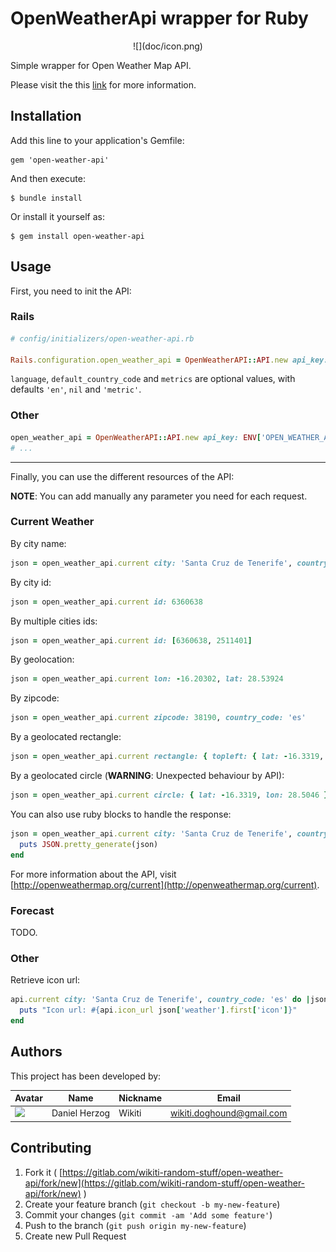 # OpenWeatherApi wrapper for Ruby

<div align="center">
![](doc/icon.png)
<div align="left">

Simple wrapper for Open Weather Map API.

Please visit the this [link](http://openweathermap.org/api) for more information.

## Installation

Add this line to your application's Gemfile:

    gem 'open-weather-api'

And then execute:

    $ bundle install

Or install it yourself as:

    $ gem install open-weather-api

## Usage

First, you need to init the API:

### Rails

```ruby
# config/initializers/open-weather-api.rb

Rails.configuration.open_weather_api = OpenWeatherAPI::API.new api_key: ENV['OPEN_WEATHER_API_KEY'], language: 'es', units: 'metric'
```

`language`, `default_country_code` and `metrics` are optional values, with defaults `'en'`, `nil` and `'metric'`.

### Other

```ruby
open_weather_api = OpenWeatherAPI::API.new api_key: ENV['OPEN_WEATHER_API_KEY'], language: 'es', units: 'metric'
# ...
```

----------------------------

Finally, you can use the different resources of the API:

**NOTE**: You can add manually any parameter you need for each request.

### Current Weather

By city name:

````ruby
json = open_weather_api.current city: 'Santa Cruz de Tenerife', country_code: 'es'
````

By city id:

````ruby
json = open_weather_api.current id: 6360638
````

By multiple cities ids:

````ruby
json = open_weather_api.current id: [6360638, 2511401]
````

By geolocation:

````ruby
json = open_weather_api.current lon: -16.20302, lat: 28.53924
````

By zipcode:

````ruby
json = open_weather_api.current zipcode: 38190, country_code: 'es'
````

By a geolocated rectangle:

````ruby
json = open_weather_api.current rectangle: { topleft: { lat: -16.3319, lon: 28.5046 }, bottomright: { lat: -16.1972, lon: 28.4400}, zoom: 10 }
````

By a geolocated circle (**WARNING**: Unexpected behaviour by API):

````ruby
json = open_weather_api.current circle: { lat: -16.3319, lon: 28.5046 }, cities_count: 2
````

You can also use ruby blocks to handle the response:

````ruby
json = open_weather_api.current city: 'Santa Cruz de Tenerife', country_code: 'es' do |json|
  puts JSON.pretty_generate(json)
end
````

For more information about the API, visit [http://openweathermap.org/current](http://openweathermap.org/current).

### Forecast

TODO.

### Other

Retrieve icon url:

````ruby
api.current city: 'Santa Cruz de Tenerife', country_code: 'es' do |json|
  puts "Icon url: #{api.icon_url json['weather'].first['icon']}"
end
````

## Authors ##

This project has been developed by:

| Avatar | Name | Nickname | Email |
| ------- | ------------- | --------- | ------------------ |
| ![](http://www.gravatar.com/avatar/2ae6d81e0605177ba9e17b19f54e6b6c.jpg?s=64)  | Daniel Herzog | Wikiti | [wikiti.doghound@gmail.com](mailto:wikiti.doghound@gmail.com)

## Contributing

1. Fork it ( [https://gitlab.com/wikiti-random-stuff/open-weather-api/fork/new](https://gitlab.com/wikiti-random-stuff/open-weather-api/fork/new) )
2. Create your feature branch (`git checkout -b my-new-feature`)
3. Commit your changes (`git commit -am 'Add some feature'`)
4. Push to the branch (`git push origin my-new-feature`)
5. Create new Pull Request
